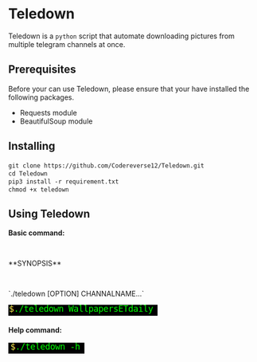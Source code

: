 # Teledown

Teledown is a `python` script that automate downloading pictures from multiple telegram channels at once.
## Prerequisites
Before your can use Teledown, please ensure that your have installed the following packages.
* Requests module
* BeautifulSoup module

## Installing

```
git clone https://github.com/Codereverse12/Teledown.git
cd Teledown
pip3 install -r requirement.txt
chmod +x teledown
```

## Using Teledown

**Basic command:**<br>
 <pre>      </pre>**SYNOPSIS**<br/>
 <pre>        </pre>`./teledown [OPTION] CHANNALNAME...`
![Command to type](./config/cmd.png)<br/><br/>
**Help command:**<br/><br/>
![Command to help](./config/help.png)






